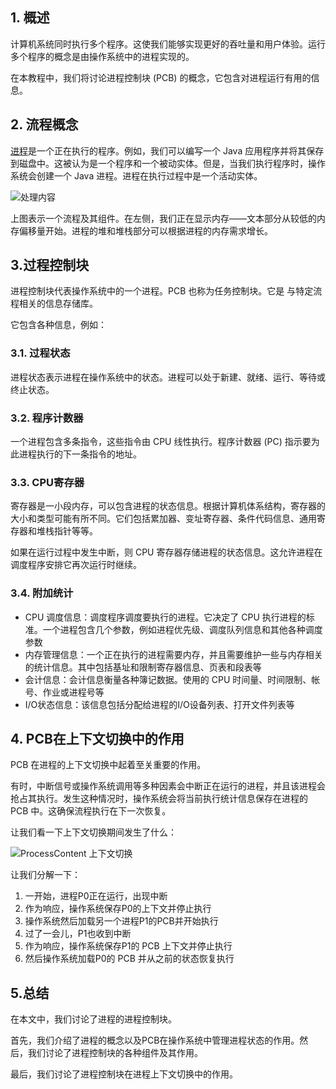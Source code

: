## 1. 概述

计算机系统同时执行多个程序。这使我们能够实现更好的吞吐量和用户体验。运行多个程序的概念是由操作系统中的进程实现的。

在本教程中，我们将讨论进程控制块 (PCB) 的概念，它包含对进程运行有用的信息。

## 2. 流程概念

[进程](https://www.baeldung.com/java-process-api)是一个正在执行的程序。例如，我们可以编写一个 Java 应用程序并将其保存到磁盘中。这被认为是一个程序和一个被动实体。但是，当我们执行程序时，操作系统会创建一个 Java 进程。进程在执行过程中是一个活动实体。

![处理内容](https://www.baeldung.com/wp-content/uploads/sites/4/2020/06/ProcessContent-1-189x300-1.png)

上图表示一个流程及其组件。在左侧，我们正在显示内存——文本部分从较低的内存偏移量开始。进程的堆和堆栈部分可以根据进程的内存需求增长。

## 3.过程控制块

进程控制块代表操作系统中的一个进程。PCB 也称为任务控制块。它是 与特定流程相关的信息存储库。

它包含各种信息，例如：

### 3.1. 过程状态

进程状态表示进程在操作系统中的状态。进程可以处于新建、就绪、运行、等待或终止状态。

### 3.2. 程序计数器

一个进程包含多条指令，这些指令由 CPU 线性执行。程序计数器 (PC) 指示要为此进程执行的下一条指令的地址。

### 3.3. CPU寄存器

寄存器是一小段内存，可以包含进程的状态信息。根据计算机体系结构，寄存器的大小和类型可能有所不同。它们包括累加器、变址寄存器、条件代码信息、通用寄存器和堆栈指针等等。

如果在运行过程中发生中断，则 CPU 寄存器存储进程的状态信息。这允许进程在调度程序安排它再次运行时继续。

### 3.4. 附加统计

-   CPU 调度信息：调度程序调度要执行的进程。它决定了 CPU 执行进程的标准。一个进程包含几个参数，例如进程优先级、调度队列信息和其他各种调度参数
-   内存管理信息：一个正在执行的进程需要内存，并且需要维护一些与内存相关的统计信息。其中包括基址和限制寄存器信息、页表和段表等
-   会计信息：会计信息衡量各种簿记数据。使用的 CPU 时间量、时间限制、帐号、作业或进程号等
-   I/O状态信息：该信息包括分配给进程的I/O设备列表、打开文件列表等

## 4. PCB在上下文切换中的作用

PCB 在进程的上下文切换中起着至关重要的作用。

有时，中断信号或操作系统调用等多种因素会中断正在运行的进程，并且该进程会抢占其执行。发生这种情况时，操作系统会将当前执行统计信息保存在进程的 PCB 中。这确保流程执行在下一次恢复。

让我们看一下上下文切换期间发生了什么：

![ProcessContent 上下文切换](https://www.baeldung.com/wp-content/uploads/sites/4/2020/06/ProcessContent-Context-Switch-1-300x284-1.png)

让我们分解一下：

1.  一开始，进程P0正在运行，出现中断
2.  作为响应，操作系统保存P0的上下文并停止执行
3.  操作系统然后加载另一个进程P1的PCB并开始执行
4.  过了一会儿，P1也收到中断
5.  作为响应，操作系统保存P1的 PCB 上下文并停止执行
6.  然后操作系统加载P0的 PCB 并从之前的状态恢复执行

## 5.总结

在本文中，我们讨论了进程的进程控制块。

首先，我们介绍了进程的概念以及PCB在操作系统中管理进程状态的作用。然后，我们讨论了进程控制块的各种组件及其作用。

最后，我们讨论了进程控制块在进程上下文切换中的作用。